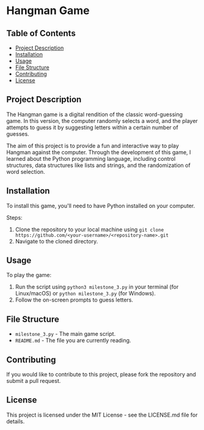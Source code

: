 # Hangman Game

## Table of Contents
- [Project Description](#project-description)
- [Installation](#installation)
- [Usage](#usage)
- [File Structure](#file-structure)
- [Contributing](#contributing)
- [License](#license)

## Project Description

The Hangman game is a digital rendition of the classic word-guessing game. In this version, the computer randomly selects a word, and the player attempts to guess it by suggesting letters within a certain number of guesses. 

The aim of this project is to provide a fun and interactive way to play Hangman against the computer. Through the development of this game, I learned about the Python programming language, including control structures, data structures like lists and strings, and the randomization of word selection.

## Installation

To install this game, you'll need to have Python installed on your computer. 

Steps:
1. Clone the repository to your local machine using `git clone https://github.com/<your-username>/<repository-name>.git`
2. Navigate to the cloned directory.

## Usage

To play the game:
1. Run the script using `python3 milestone_3.py` in your terminal (for Linux/macOS) or `python milestone_3.py` (for Windows).
2. Follow the on-screen prompts to guess letters.

## File Structure

- `milestone_3.py` - The main game script.
- `README.md` - The file you are currently reading.

## Contributing

If you would like to contribute to this project, please fork the repository and submit a pull request.

## License

This project is licensed under the MIT License - see the LICENSE.md file for details.
